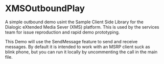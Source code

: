 XMSOutboundPlay
================
A simple outbound demo usint the Sample Client Side Library for the Dialogic eXtended Media Sever (XMS) platform.  This is used by the services team for issue reproduction and rapid demo prototyping.

This Demo will use the SendMessage feature to send and receive messages.  By default it is intended to work with an MSRP client suck as blink phone, but you can run it locally by uncommenting the call in the main file.